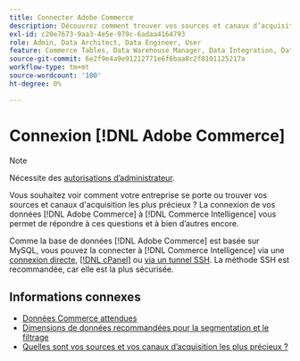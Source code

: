 ```yaml
---
title: Connecter Adobe Commerce
description: Découvrez comment trouver vos sources et canaux d’acquisition les plus précieux.
exl-id: c20e7673-9aa3-4e5e-979c-6adaa4164793
role: Admin, Data Architect, Data Engineer, User
feature: Commerce Tables, Data Warehouse Manager, Data Integration, Data Import/Export
source-git-commit: 6e2f9e4a9e91212771e6f6baa8c2f8101125217a
workflow-type: tm+mt
source-wordcount: '100'
ht-degree: 0%

---
```


# Connexion [!DNL Adobe Commerce]

>[!NOTE]
>
>Nécessite des [autorisations d’administrateur](../../../administrator/user-management/user-management.md).

Vous souhaitez voir comment votre entreprise se porte ou trouver vos sources et canaux d&#39;acquisition les plus précieux ? La connexion de vos données [!DNL Adobe Commerce] à [!DNL Commerce Intelligence] vous permet de répondre à ces questions et à bien d’autres encore.

Comme la base de données [!DNL Adobe Commerce] est basée sur MySQL, vous pouvez la connecter à [!DNL Commerce Intelligence] via une [connexion directe](../integrations/mysql-via-a-direct-connection.md), [[!DNL cPanel]](../integrations/mysql-via-cpanel.md) ou [via un tunnel SSH](../integrations/mysql-via-ssh-tunnel.md). La méthode SSH est recommandée, car elle est la plus sécurisée.

## Informations connexes

* [Données Commerce attendues](../integrations/magento-data.md)
* [Dimensions de données recommandées pour la segmentation et le filtrage](../../../best-practices/segment-filter.md)
* [Quelles sont vos sources et vos canaux d’acquisition les plus précieux ?](../../analysis/most-value-source-channel.md)
